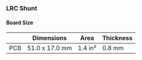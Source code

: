 ### LRC Shunt ###


#### Board Size ####

|       |      Dimensions | Area    | Thickness |
|-------|-----------------|---------|-----------|
| PCB   |  51.0 x 17.0 mm | 1.4 in² |    0.8 mm |
